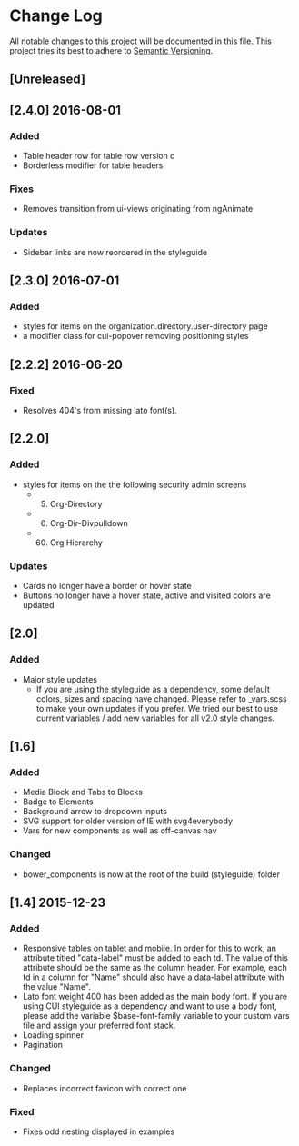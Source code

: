 # Change Log
All notable changes to this project will be documented in this file.
This project tries its best to adhere to [Semantic Versioning](http://semver.org/).

## [Unreleased]

## [2.4.0] 2016-08-01
### Added
- Table header row for table row version c
- Borderless modifier for table headers

### Fixes
- Removes transition from ui-views originating from ngAnimate

### Updates
- Sidebar links are now reordered in the styleguide

## [2.3.0] 2016-07-01
### Added
- styles for items on the organization.directory.user-directory page
- a modifier class for cui-popover removing positioning styles

## [2.2.2] 2016-06-20
### Fixed
- Resolves 404's from missing lato font(s).

## [2.2.0]
### Added
- styles for items on the the following security admin screens
  - 5. Org-Directory
  - 6. Org-Dir-Divpulldown
  - 60. Org Hierarchy

### Updates
- Cards no longer have a border or hover state
- Buttons no longer have a hover state, active and visited colors are updated


## [2.0]
### Added
- Major style updates
  - If you are using the styleguide as a dependency, some default colors, sizes and spacing have changed. Please refer to _vars.scss to make your own updates if you prefer. We tried our best to use current variables / add new variables for all v2.0 style changes.

## [1.6]
### Added
- Media Block and Tabs to Blocks
- Badge to Elements
- Background arrow to dropdown inputs
- SVG support for older version of IE with svg4everybody
- Vars for new components as well as off-canvas nav

### Changed
- bower_components is now at the root of the build (styleguide) folder

## [1.4] 2015-12-23
### Added
- Responsive tables on tablet and mobile. In order for this to work, an attribute titled "data-label" must be added to each td. The value of this attribute should be the same as the column header. For example, each td in a column for "Name" should also have a data-label attribute with the value "Name".
- Lato font weight 400 has been added as the main body font. If you are using CUI styleguide as a dependency and want to use a body font, please add the variable $base-font-family variable to your custom vars file and assign your preferred font stack.
- Loading spinner
- Pagination

### Changed
- Replaces incorrect favicon with correct one

### Fixed
- Fixes odd nesting displayed in examples
